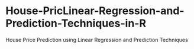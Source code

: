 # House-PricLinear-Regression-and-Prediction-Techniques-in-R
House Price Prediction using Linear Regression and Prediction Techniques
